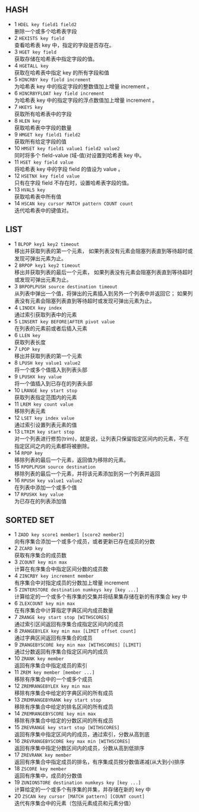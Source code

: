 
## HASH
* 1 `HDEL key field1 field2`
<br/>删除一个或多个哈希表字段
* 2	`HEXISTS key field`
<br/>查看哈希表 key 中，指定的字段是否存在。
* 3	`HGET key field` 
<br/>获取存储在哈希表中指定字段的值。
* 4	`HGETALL key` 
<br/>获取在哈希表中指定 key 的所有字段和值
* 5	`HINCRBY key field increment` 
<br/>为哈希表 key 中的指定字段的整数值加上增量 increment 。
* 6	`HINCRBYFLOAT key field increment` 
<br/>为哈希表 key 中的指定字段的浮点数值加上增量 increment 。
* 7	`HKEYS key` 
<br/>获取所有哈希表中的字段
* 8	`HLEN key` 
<br/>获取哈希表中字段的数量
* 9	`HMGET key field1 field2`
<br/>获取所有给定字段的值
* 10 `HMSET key field1 value1 field2 value2` 
<br/>同时将多个 field-value (域-值)对设置到哈希表 key 中。
* 11 `HSET key field value` 
<br/>将哈希表 key 中的字段 field 的值设为 value 。
* 12 `HSETNX key field value` 
<br/>只有在字段 field 不存在时，设置哈希表字段的值。
* 13 `HVALS key` 
<br/>获取哈希表中所有值
* 14 `HSCAN key cursor MATCH pattern COUNT count`
<br/>迭代哈希表中的键值对。
## LIST
* 1	`BLPOP key1 key2 timeout` 
    <br/>移出并获取列表的第一个元素， 如果列表没有元素会阻塞列表直到等待超时或发现可弹出元素为止。
* 2	`BRPOP key1 key2 timeout` 
 <br/>移出并获取列表的最后一个元素， 如果列表没有元素会阻塞列表直到等待超时或发现可弹出元素为止。
* 3	`BRPOPLPUSH source destination timeout` 
 <br/>从列表中弹出一个值，将弹出的元素插入到另外一个列表中并返回它； 如果列表没有元素会阻塞列表直到等待超时或发现可弹出元素为止。
* 4	`LINDEX key index` 
 <br/>通过索引获取列表中的元素
* 5	`LINSERT key BEFORE|AFTER pivot value` 
 <br/>在列表的元素前或者后插入元素
* 6	`LLEN key` 
 <br/>获取列表长度
* 7	`LPOP key` 
 <br/>移出并获取列表的第一个元素
* 8	`LPUSH key value1 value2`
 <br/>将一个或多个值插入到列表头部
* 9	`LPUSHX key value` 
 <br/>将一个值插入到已存在的列表头部
* 10 `LRANGE key start stop` 
 <br/>获取列表指定范围内的元素
* 11 `LREM key count value` 
 <br/>移除列表元素
* 12 `LSET key index value` 
 <br/>通过索引设置列表元素的值
* 13 `LTRIM key start stop `
 <br/>对一个列表进行修剪(trim)，就是说，让列表只保留指定区间内的元素，不在指定区间之内的元素都将被删除。
* 14 `RPOP key` 
 <br/>移除列表的最后一个元素，返回值为移除的元素。
* 15 `RPOPLPUSH source destination` 
 <br/>移除列表的最后一个元素，并将该元素添加到另一个列表并返回
* 16 `RPUSH key value1 value2`
 <br/>在列表中添加一个或多个值
* 17 `RPUSHX key value` 
 <br/>为已存在的列表添加值
## SORTED SET
* 1	`ZADD key score1 member1 [score2 member2] `
<br/>向有序集合添加一个或多个成员，或者更新已存在成员的分数
* 2	`ZCARD key `
<br/>获取有序集合的成员数
* 3	`ZCOUNT key min max` 
<br/>计算在有序集合中指定区间分数的成员数
* 4	`ZINCRBY key increment member `
<br/>有序集合中对指定成员的分数加上增量 increment
* 5	`ZINTERSTORE destination numkeys key [key ...]` 
<br/>计算给定的一个或多个有序集的交集并将结果集存储在新的有序集合 key 中
* 6	`ZLEXCOUNT key min max `
<br/>在有序集合中计算指定字典区间内成员数量
* 7	`ZRANGE key start stop [WITHSCORES] `
<br/>通过索引区间返回有序集合成指定区间内的成员
* 8	`ZRANGEBYLEX key min max [LIMIT offset count]` 
<br/>通过字典区间返回有序集合的成员
* 9	`ZRANGEBYSCORE key min max [WITHSCORES] [LIMIT]` 
<br/>通过分数返回有序集合指定区间内的成员
* 10 `ZRANK key member `
<br/>返回有序集合中指定成员的索引
* 11 `ZREM key member [member ...]` 
<br/>移除有序集合中的一个或多个成员
* 12 `ZREMRANGEBYLEX key min max` 
<br/>移除有序集合中给定的字典区间的所有成员
* 13 `ZREMRANGEBYRANK key start stop `
<br/>移除有序集合中给定的排名区间的所有成员
* 14 `ZREMRANGEBYSCORE key min max` 
<br/>移除有序集合中给定的分数区间的所有成员
* 15 `ZREVRANGE key start stop [WITHSCORES]` 
<br/>返回有序集中指定区间内的成员，通过索引，分数从高到底
* 16 `ZREVRANGEBYSCORE key max min [WITHSCORES]` 
<br/>返回有序集中指定分数区间内的成员，分数从高到低排序
* 17 `ZREVRANK key member`
<br/>返回有序集合中指定成员的排名，有序集成员按分数值递减(从大到小)排序
* 18 `ZSCORE key member` 
<br/>返回有序集中，成员的分数值
* 19 `ZUNIONSTORE destination numkeys key [key ...]` 
<br/>计算给定的一个或多个有序集的并集，并存储在新的 key 中
* 20 `ZSCAN key cursor [MATCH pattern] [COUNT count]` 
<br/>迭代有序集合中的元素（包括元素成员和元素分值）
